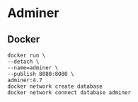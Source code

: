 # Adminer

## Docker

```
docker run \
--detach \
--name=adminer \
--publish 8080:8080 \
adminer:4.7
docker network create database
docker network connect database adminer
```
